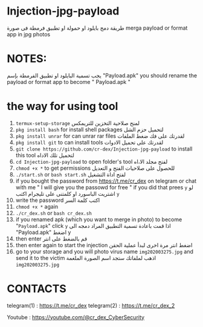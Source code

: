 # Injection-jpg-payload
طريقة دمج بايلود او حمولة او تطبيق فرمطة فى صورة
merga payload or format app in jpg photos

# NOTES:
يجب تسمية البايلود او تطبيق الفرمطة بإسم "Payload.apk"
you should rename the payload or format app to become " Payload.apk "

# the way for using tool
1. `termux-setup-storage` لمنح صلاحية التخزين للتريمكس
2. `pkg install bash` for install shell packages لتحميل حزم الشل
3.  `pkg install unrar` for can unrar rar files لقدرتك على فك ضغط الملفات
4.  `pkg install git` to can install tools لقدرتك على تحميل الادوات
5.  `git clone https://github.com/cr-dex/Injection-jpg-payload` to install this tool لتحميل تلك الاداه
6.  `cd Injection-jpg-payload` to open folder's tool لفتح مجلد الا،اه
7.  `chmod +x *` to get permissions للحصول على صلاحيات الفتح و التعديل
8.  `./start.sh` or `bash start.sh` لفتح اداة التشغيل
9.  if you bought the password from https://t.me/cr_dex on telegram or chat with me " I will give you the passowd for free "
    if you did that prees `y` لو اشتريت الباسورد او كلمتنى على تليجرام اكتب `y`
11. write the password  اكتب كلمة السر
12.  `chmod +x *` again
13.  `./cr_dex.sh` or `bash cr_dex.sh`
14.  if you renamed apk (which you want to merge in photo) to become "`Payload.apk`" click `y`
     اذا قمت باعادة تسمية التطبيق المراد دمجه الى "Payload.apk" اضغط y
16.  then enter قم بالضغط على انتر
17.  then enter again to start the injection اضغط انتر مرة اخرى لبدأ عملية الحقن
18.  go to your storage and you will photo virus name `img202003275.jpg` and send it to the victim
    اذهب لملفاتك ستجد اسم الصورة الملغمة `img202003275.jpg`

# CONTACTS
telegram(1) : https://t.me/cr_dex 
telegram(2) : https://t.me/cr_dex_2

Youtube : https://youtube.com/@cr_dex_CyberSecurity
